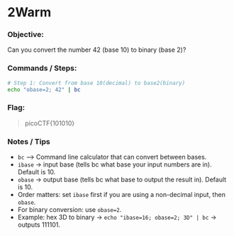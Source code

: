 # 2Warm

### Objective:

Can you convert the number 42 (base 10) to binary (base 2)?

### Commands / Steps:

```bash
# Step 1: Convert from base 10(decimal) to base2(binary)
echo "obase=2; 42" | bc
```

### Flag:

> picoCTF{101010}

### Notes / Tips

- `bc` --> Command line calculator that can convert between bases.
- `ibase` → input base (tells bc what base your input numbers are in). Default is 10.
- `obase` → output base (tells bc what base to output the result in). Default is 10.
- Order matters: set `ibase` first if you are using a non-decimal input, then `obase`.
- For binary conversion: use `obase=2`.
- Example: hex 3D to binary → `echo "ibase=16; obase=2; 3D" | bc` → outputs 111101.


